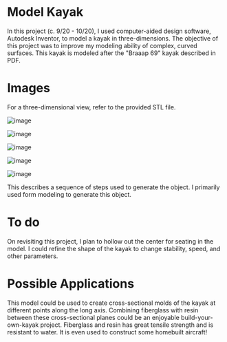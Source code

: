 # Model Kayak

In this project (c. 9/20 - 10/20), I used computer-aided design software, Autodesk Inventor, to model a kayak in three-dimensions. The objective of this project was to improve my modeling ability of complex, curved surfaces. This kayak is modeled after the "Braaap 69" kayak described in PDF. 

# Images

For a three-dimensional view, refer to the provided STL file.

![image](https://github.com/user-attachments/assets/f6ea3289-1ab3-48bf-b78a-9c0a5e75c275)

![image](https://github.com/user-attachments/assets/12cb6a30-e5b6-4ae6-9aa3-ad1e56817568)

![image](https://github.com/user-attachments/assets/21f64128-cbdb-41dd-8878-5dbfa42aa541)

![image](https://github.com/user-attachments/assets/621514f0-a3b7-49b6-b83c-d1e1aff2c9b7)

![image](https://github.com/user-attachments/assets/6c15cf3e-912e-40cd-9a1a-f3752df2a706)

This describes a sequence of steps used to generate the object. I primarily used form modeling to generate this object.

# To do

On revisiting this project, I plan to hollow out the center for seating in the model. I could refine the shape of the kayak to change stability, speed, and other parameters. 

# Possible Applications

This model could be used to create cross-sectional molds of the kayak at different points along the long axis. Combining fiberglass with resin between these cross-sectional planes could be an enjoyable build-your-own-kayak project. Fiberglass and resin has great tensile strength and is resistant to water. It is even used to construct some homebuilt aircraft!
